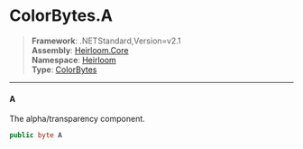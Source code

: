 # ColorBytes.A

> **Framework**: .NETStandard,Version=v2.1  
> **Assembly**: [Heirloom.Core][0]  
> **Namespace**: [Heirloom][0]  
> **Type**: [ColorBytes][1]  

--------------------------------------------------------------------------------

#### A

The alpha/transparency component.

```cs
public byte A
```

[0]: ../Heirloom.Core.md
[1]: Heirloom.ColorBytes.md
